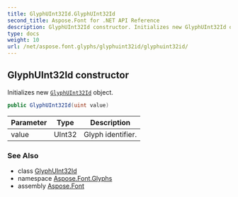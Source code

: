 ```yaml
---
title: GlyphUInt32Id.GlyphUInt32Id
second_title: Aspose.Font for .NET API Reference
description: GlyphUInt32Id constructor. Initializes new GlyphUInt32Id object
type: docs
weight: 10
url: /net/aspose.font.glyphs/glyphuint32id/glyphuint32id/
---
```

## GlyphUInt32Id constructor

Initializes new [`GlyphUInt32Id`](../) object.

```csharp
public GlyphUInt32Id(uint value)
```

| Parameter | Type | Description |
| --- | --- | --- |
| value | UInt32 | Glyph identifier. |

### See Also

* class [GlyphUInt32Id](../)
* namespace [Aspose.Font.Glyphs](../../../aspose.font.glyphs/)
* assembly [Aspose.Font](../../../)


